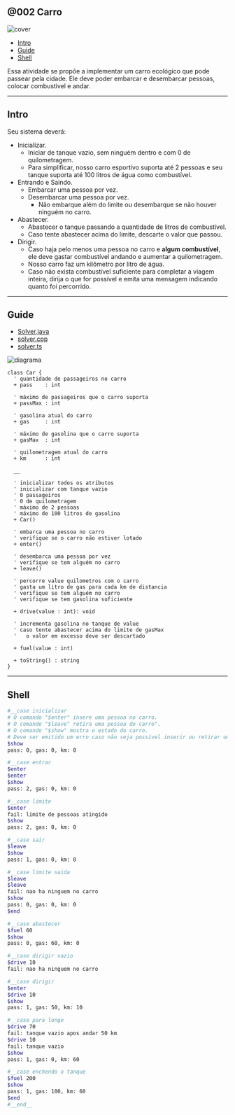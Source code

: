 ## @002 Carro

![cover](https://raw.githubusercontent.com/qxcodepoo/arcade/master/base/002/cover.jpg)

[](toc)

- [Intro](#intro)
- [Guide](#guide)
- [Shell](#shell)
[](toc)

Essa atividade se propõe a implementar um carro ecológico que pode passear pela cidade. Ele deve poder embarcar e desembarcar pessoas, colocar combustível e andar.

***

## Intro

Seu sistema deverá:

- Inicializar.
  - Iniciar de tanque vazio, sem ninguém dentro e com 0 de quilometragem.
  - Para simplificar, nosso carro esportivo suporta até 2 pessoas e seu tanque suporta até 100 litros de água como combustível.
- Entrando e Saindo.
  - Embarcar uma pessoa por vez.
  - Desembarcar uma pessoa por vez.
    - Não embarque além do limite ou desembarque se não houver ninguém no carro.
- Abastecer.
  - Abastecer o tanque passando a quantidade de litros de combustível.
  - Caso tente abastecer acima do limite, descarte o valor que passou.
- Dirigir.
  - Caso haja pelo menos uma pessoa no carro e **algum combustível**, ele deve gastar combustível andando e aumentar a quilometragem.
  - Nosso carro faz um kilômetro por litro de água.
  - Caso não exista combustível suficiente para completar a viagem inteira, dirija o que for possível e emita uma mensagem indicando quanto foi percorrido.

***

## Guide

- [Solver.java](https://raw.githubusercontent.com/qxcodepoo/arcade/master/base/002/.cache/draft.java)
- [solver.cpp](https://raw.githubusercontent.com/qxcodepoo/arcade/master/base/002/.cache/draft.cpp)
- [solver.ts](https://raw.githubusercontent.com/qxcodepoo/arcade/master/base/002/.cache/draft.ts)

![diagrama](https://raw.githubusercontent.com/qxcodepoo/arcade/master/base/002/diagrama.png)

[](load)[](https://raw.githubusercontent.com/qxcodepoo/arcade/master/base/002/diagrama.puml)[](plantuml:fenced:filter)

```plantuml
class Car {
  ' quantidade de passageiros no carro
  + pass    : int

  ' máximo de passageiros que o carro suporta
  + passMax : int

  ' gasolina atual do carro
  + gas     : int

  ' máximo de gasolina que o carro suporta
  + gasMax  : int

  ' quilometragem atual do carro
  + km      : int

  __
  
  ' inicializar todos os atributos
  ' inicializar com tanque vazio
  ' 0 passageiros
  ' 0 de quilometragem
  ' máximo de 2 pessoas
  ' máximo de 100 litros de gasolina
  + Car()

  ' embarca uma pessoa no carro
  ' verifique se o carro não estiver lotado
  + enter()
  
  ' desembarca uma pessoa por vez
  ' verifique se tem alguém no carro
  + leave()
  
  ' percorre value quilometros com o carro
  ' gasta um litro de gas para cada km de distancia
  ' verifique se tem alguém no carro
  ' verifique se tem gasolina suficiente

  + drive(value : int): void
  
  ' incrementa gasolina no tanque de value
  ' caso tente abastecer acima do limite de gasMax
  '   o valor em excesso deve ser descartado
  
  + fuel(value : int)

  + toString() : string
}
```

[](load)

***

## Shell

```bash
#__case inicializar
# O comando "$enter" insere uma pessoa no carro.
# O comando "$leave" retira uma pessoa do carro".
# O comando "$show" mostra o estado do carro.
# Deve ser emitido um erro caso não seja possível inserir ou retirar uma pessoa.
$show
pass: 0, gas: 0, km: 0

#__case entrar
$enter
$enter
$show
pass: 2, gas: 0, km: 0

#__case limite
$enter
fail: limite de pessoas atingido
$show
pass: 2, gas: 0, km: 0

#__case sair
$leave
$show
pass: 1, gas: 0, km: 0

#__case limite saida
$leave
$leave
fail: nao ha ninguem no carro
$show
pass: 0, gas: 0, km: 0
$end
```

```bash
#__case abastecer
$fuel 60
$show
pass: 0, gas: 60, km: 0

#__case dirigir vazio
$drive 10
fail: nao ha ninguem no carro

#__case dirigir
$enter
$drive 10
$show
pass: 1, gas: 50, km: 10

#__case para longe
$drive 70
fail: tanque vazio apos andar 50 km
$drive 10
fail: tanque vazio
$show
pass: 1, gas: 0, km: 60

#__case enchendo o tanque
$fuel 200
$show
pass: 1, gas: 100, km: 60
$end
#__end__
```
